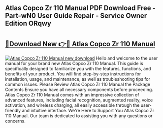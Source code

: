 ## Atlas Copco Zr 110 Manual PDF Download Free - Part-wN0 User Guide Repair - Service Owner Edition ORqwy

# <h2><a href="http://bc28502.oget.top/?id=Atlas+Copco+Zr+110+Manual">🔗Download New 👉🔴 Atlas Copco Zr 110 Manual</a></h2>

[![Atlas Copco Zr 110 Manual new download](https://i.imgur.com/5g1atiW.png)](http://bc28502.oget.top/?id=Atlas+Copco+Zr+110+Manual)
Hello and welcome to the user manual for your brand new Atlas Copco Zr 110 Manual. This guide is specifically designed to familiarize you with the features, functions, and benefits of your product. You will find step-by-step instructions for installation, usage, and maintenance, as well as troubleshooting tips for common issues. Please Review Atlas Copco Zr 110 Manual the Package Contents Ensure you have all necessary components before proceeding. Atlas Copco Zr 110 Manual comes with an impressive collection of advanced features, including facial recognition, augmented reality, voice activation, and wireless charging, all easily accessible through the user-friendly and intuitive interface. We're Here to Support You Atlas Copco Zr 110 Manual. Our team is dedicated to assisting you with any questions or concerns.
